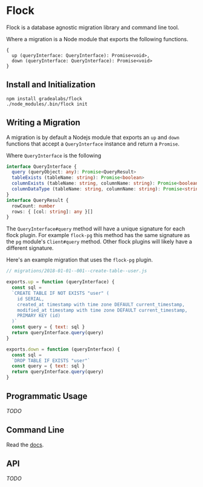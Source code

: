 # Flock

Flock is a database agnostic migration library and command line tool.

Where a migration is a Node module that exports the following functions.

```
{
  up (queryInterface: QueryInterface): Promise<void>,
  down (queryInterface: QueryInterface): Promise<void>
}
```

## Install and Initialization

```
npm install gradealabs/flock
./node_modules/.bin/flock init
```

## Writing a Migration

A migration is by default a Nodejs module that exports an `up` and `down`
functions that accept a `QueryInterface` instance and return a `Promise`.

Where `QueryInterface` is the following
```ts
interface QueryInterface {
  query (queryObject: any): Promise<QueryResult>
  tableExists (tableName: string): Promise<boolean>
  columnExists (tableName: string, columnName: string): Promise<boolean>
  columnDataType (tableName: string, columnName: string): Promise<string|null>
}
interface QueryResult {
  rowCount: number
  rows: { [col: string]: any }[]
}
```

The `QueryInterface#query` method will have a unique signature for each flock
plugin. For example `flock-pg` this method has the same signature as the `pg`
module's `Client#query` method. Other flock plugins will likely have a different
signature.

Here's an example migration that uses the `flock-pg` plugin.

```js
// migrations/2018-01-01--001--create-table--user.js

exports.up = function (queryInterface) {
  const sql =
  `CREATE TABLE IF NOT EXISTS "user" (
    id SERIAL,
    created_at timestamp with time zone DEFAULT current_timestamp,
    modified_at timestamp with time zone DEFAULT current_timestamp,
    PRIMARY KEY (id)
  )`
  const query = { text: sql }
  return queryInterface.query(query)
}

exports.down = function (queryInterface) {
  const sql =
  `DROP TABLE IF EXISTS "user"`
  const query = { text: sql }
  return queryInterface.query(query)
}
```

## Programmatic Usage

*TODO*

## Command Line

Read the [docs]('./COMMAND_LINE.md).

## API

*TODO*
